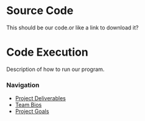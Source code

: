 # Source Code
This should be our code.or like a link to download it?

# Code Execution
Description of how to run our program.


### Navigation
* [Project Deliverables](https://ldpresley1.github.io/StraySpotter/ProjectDeliverables/)
* [Team Bios](https://ldpresley1.github.io/StraySpotter/TeamBios/)
* [Project Goals](https://ldpresley1.github.io/StraySpotter/)


